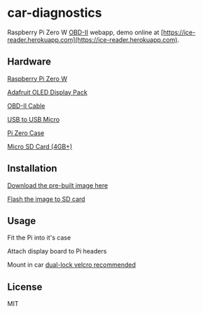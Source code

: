 # car-diagnostics
Raspberry Pi Zero W [OBD-II](https://en.wikipedia.org/wiki/On-board_diagnostics) webapp, demo online at [https://ice-reader.herokuapp.com](https://ice-reader.herokuapp.com).

## Hardware
[Raspberry Pi Zero W](https://www.adafruit.com/product/3708)

[Adafruit OLED Display Pack](https://www.adafruit.com/product/3192)

[OBD-II Cable](https://www.amazon.com/ScanTool-OBDLink-USB-Professional-Diagnostics/dp/B005ZWM0R4)

[USB to USB Micro](https://www.adafruit.com/product/2910)

[Pi Zero Case](https://www.adafruit.com/product/3252)

[Micro SD Card (4GB+)](https://www.amazon.com/Micro-Center-Class-Memory-Adapter/dp/B07YLYX4NL/)

## Installation
[Download the pre-built image here]()

[Flash the image to SD card](https://www.raspberrypi.org/documentation/installation/installing-images/)

## Usage
Fit the Pi into it's case

Attach display board to Pi headers

Mount in car [dual-lock velcro recommended](https://www.homedepot.com/p/3M-Scotch-1-in-x-1-in-Black-Extreme-Fasteners-6-Sets-Pack-RFD7021/206180486)

## License
MIT
